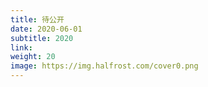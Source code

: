 ```yaml
---
title: 待公开
date: 2020-06-01
subtitle: 2020
link:
weight: 20
image: https://img.halfrost.com/cover0.png
---
```

